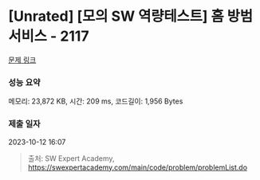 # [Unrated] [모의 SW 역량테스트] 홈 방범 서비스 - 2117 

[문제 링크](https://swexpertacademy.com/main/code/problem/problemDetail.do?contestProbId=AV5V61LqAf8DFAWu) 

### 성능 요약

메모리: 23,872 KB, 시간: 209 ms, 코드길이: 1,956 Bytes

### 제출 일자

2023-10-12 16:07



> 출처: SW Expert Academy, https://swexpertacademy.com/main/code/problem/problemList.do